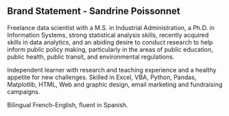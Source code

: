 ## Brand Statement - Sandrine Poissonnet

Freelance data scientist with a M.S. in Industrial Administration, a Ph.D. in Information Systems, strong statistical analysis skills, recently acquired skills in data analytics, and an abiding desire to conduct research to help inform public policy making, particularly in the areas of public education, public health, public transit, and environmental regulations. 

Independent learner with research and teaching experience and a healthy appetite for new challenges. Skilled in Excel, VBA, Python, Pandas, Matplotlib, HTML, Web and graphic design, email marketing and fundraising campaigns. 

Bilingual French-English, fluent in Spanish.

